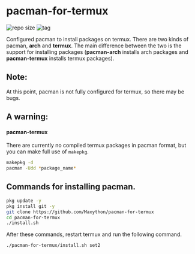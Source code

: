 # pacman-for-termux

![repo size](https://img.shields.io/github/repo-size/Maxython/pacman-for-termux)
![tag](https://img.shields.io/github/v/tag/Maxython/pacmam-for-termux)

Configured pacman to install packages on termux. There are two kinds of pacman, **arch** and **termux**.  The main difference between the two is the support for installing packages (**pacman-arch** installs arch packages and **pacman-termux** installs termux packages).

## Note:
At this point, pacman is not fully configured for termux, so there may be bugs.  

## A warning:
#### pacman-termux
There are currently no compiled termux packages in pacman format, but you can make full use of `makepkg`.
```bash
makepkg -d
pacman -Udd *package_name*
```

## Commands for installing pacman.
```bash
pkg update -y
pkg install git -y
git clone https://github.com/Maxython/pacman-for-termux
cd pacman-for-termux
./install.sh
```
After these commands, restart termux and run the following command.
```bash
./pacman-for-termux/install.sh set2
```
